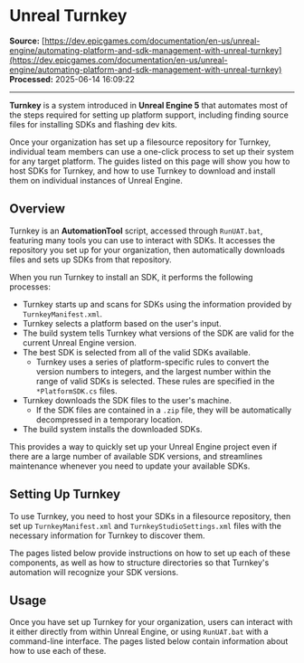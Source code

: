 # Unreal Turnkey

**Source:** [https://dev.epicgames.com/documentation/en-us/unreal-engine/automating-platform-and-sdk-management-with-unreal-turnkey](https://dev.epicgames.com/documentation/en-us/unreal-engine/automating-platform-and-sdk-management-with-unreal-turnkey)  
**Processed:** 2025-06-14 16:09:22

---

**Turnkey** is a system introduced in **Unreal Engine 5** that automates most of the steps required for setting up platform support, including finding source files for installing SDKs and flashing dev kits.

Once your organization has set up a filesource repository for Turnkey, individual team members can use a one-click process to set up their system for any target platform. The guides listed on this page will show you how to host SDKs for Turnkey, and how to use Turnkey to download and install them on individual instances of Unreal Engine.

## Overview

Turnkey is an **AutomationTool** script, accessed through `RunUAT.bat`, featuring many tools you can use to interact with SDKs. It accesses the repository you set up for your organization, then automatically downloads files and sets up SDKs from that repository.

When you run Turnkey to install an SDK, it performs the following processes:

-   Turnkey starts up and scans for SDKs using the information provided by `TurnkeyManifest.xml`.
-   Turnkey selects a platform based on the user's input.
-   The build system tells Turnkey what versions of the SDK are valid for the current Unreal Engine version.
-   The best SDK is selected from all of the valid SDKs available.
    -   Turnkey uses a series of platform-specific rules to convert the version numbers to integers, and the largest number within the range of valid SDKs is selected. These rules are specified in the `*PlatformSDK.cs` files.
-   Turnkey downloads the SDK files to the user's machine.
    -   If the SDK files are contained in a `.zip` file, they will be automatically decompressed in a temporary location.
-   The build system installs the downloaded SDKs.

This provides a way to quickly set up your Unreal Engine project even if there are a large number of available SDK versions, and streamlines maintenance whenever you need to update your available SDKs.

## Setting Up Turnkey

To use Turnkey, you need to host your SDKs in a filesource repository, then set up `TurnkeyManifest.xml` and `TurnkeyStudioSettings.xml` files with the necessary information for Turnkey to discover them.

The pages listed below provide instructions on how to set up each of these components, as well as how to structure directories so that Turnkey's automation will recognize your SDK versions.

## Usage

Once you have set up Turnkey for your organization, users can interact with it either directly from within Unreal Engine, or using `RunUAT.bat` with a command-line interface. The pages listed below contain information about how to use each of these.